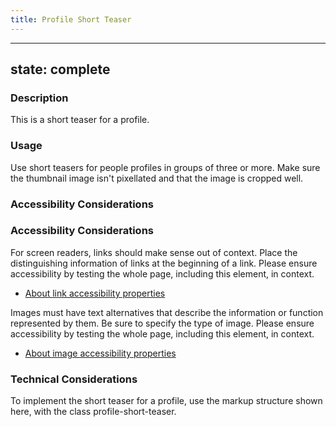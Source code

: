 ```yaml
---
title: Profile Short Teaser
---
```


---
state: complete
---

### Description
This is a short teaser for a profile.

### Usage
Use short teasers for people profiles in groups of three or more. Make sure the thumbnail image isn't pixellated and that the image is cropped well.

### Accessibility Considerations
### Accessibility Considerations
For screen readers, links should make sense out of context. Place the distinguishing information of links at the beginning of a link. Please ensure accessibility by testing the whole page, including this element, in context.

* <a href="http://webaim.org/techniques/hypertext/">About link accessibility properties</a>

Images must have text alternatives that describe the information or function represented by them. Be sure to specify the type of image. Please ensure accessibility by testing the whole page, including this element, in context.

* <a href="https://www.w3.org/WAI/tutorials/images/">About image accessibility properties</a>

<!-- ### SEO Considerations
This section is left intentionally blank and is for future consideration. -->

### Technical Considerations
To implement the short teaser for a profile, use the markup structure shown here, with the class profile-short-teaser.
